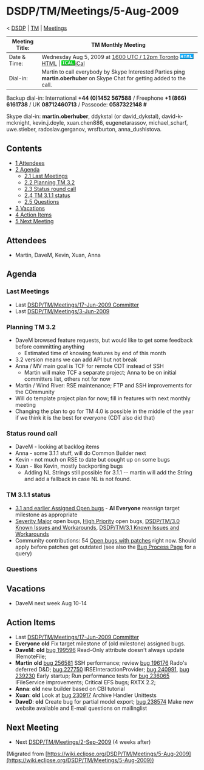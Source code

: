 

DSDP/TM/Meetings/5-Aug-2009
===========================

< [DSDP](https://wiki.eclipse.org/DSDP "DSDP")‎ | [TM](./TM "DSDP/TM")‎ | [Meetings](./Meetings "DSDP/TM/Meetings")

| Meeting Title: | **TM Monthly Meeting** |
| --- | --- |
| Date & Time: | Wednesday Aug 5, 2009 at [1600 UTC / 12pm Toronto](http://www.timeanddate.com/worldclock/fixedtime.html?month=8&day=5&year=2009&hour=16&min=00&sec=0&p1=0)   ![Html.gif](./images/Html.gif)[HTML](http://www.google.com/calendar/embed?src=vn70im36r00qeusu8nme50cils@group.calendar.google.com&ctz=Canada/Toronto) \| ![Ical.gif](./images/Ical.gif)[iCal](http://www.google.com/calendar/ical/vn70im36r00qeusu8nme50cils@group.calendar.google.com/public/basic.ics) |
| Dial-in: | Martin to call everybody by Skype   Interested Parties ping **martin.oberhuber** on Skype Chat for getting added to the call. |

Backup dial-in: International **+44 (0)1452 567588** / Freephone **+1 (866) 6161738** / UK **08712460713** / Passcode: **0587322148 #**

Skype dial-in: **martin.oberhuber**, ddykstal (or david\_dykstal), david-k-mcknight, kevin.j.doyle, xuan.chen886, eugenetarassov, michael\_scharf, uwe.stieber, radoslav.gerganov, wrsfburton, anna_dushistova.  

Contents
--------

*   [1 Attendees](#Attendees)
*   [2 Agenda](#Agenda)
    *   [2.1 Last Meetings](#Last-Meetings)
    *   [2.2 Planning TM 3.2](#Planning-TM-3.2)
    *   [2.3 Status round call](#Status-round-call)
    *   [2.4 TM 3.1.1 status](#TM-3.1.1-status)
    *   [2.5 Questions](#Questions)
*   [3 Vacations](#Vacations)
*   [4 Action Items](#Action-Items)
*   [5 Next Meeting](#Next-Meeting)

Attendees
---------

*   Martin, DaveM, Kevin, Xuan, Anna

  

Agenda
------

### Last Meetings

*   Last [DSDP/TM/Meetings/17-Jun-2009 Committer](./17-Jun-2009_Committer "DSDP/TM/Meetings/17-Jun-2009 Committer")
*   Last [DSDP/TM/Meetings/3-Jun-2009](./3-Jun-2009 "DSDP/TM/Meetings/3-Jun-2009")

### Planning TM 3.2

*   DaveM browsed feature requests, but would like to get some feedback before committing anything
    *   Estimated time of knowing features by end of this month
*   3.2 version means we can add API but not break
*   Anna / MV main goal is TCF for remote CDT instead of SSH
    *   Martin will make TCF a separate project; Anna to be on initial committers list, others not for now
*   Martin / Wind River: RSE maintenance; FTP and SSH improvements for the COmmunity
*   Will do template project plan for now; fill in features with next monthly meeting
*   Changing the plan to go for TM 4.0 is possible in the middle of the year if we think it is the best for everyone (CDT also did that)

### Status round call

*   DaveM - looking at backlog items
*   Anna - some 3.1.1 stuff, will do Common Builder next
*   Kevin - not much on RSE to date but cought up on some bugs
*   Xuan - like Kevin, mostly backporting bugs
    *   Adding NL Strings still possible for 3.1.1 -- martin will add the String and add a fallback in case NL is not found.

  

### TM 3.1.1 status

*   [3.1 and earlier Assigned Open bugs](https://bugs.eclipse.org/bugs/buglist.cgi?query_format=advanced&product=Target+Management&target_milestone=3.0&target_milestone=3.0.1&target_milestone=3.0.2&target_milestone=3.1+M2&target_milestone=3.1+M3&target_milestone=3.1+M4&target_milestone=3.1+M5&target_milestone=3.1+M6&target_milestone=3.1+M7&target_milestone=3.1+RC1&target_milestone=3.1+RC2&target_milestone=3.1+RC3&target_milestone=3.1+RC4&target_milestone=3.1&bug_status=UNCONFIRMED&bug_status=NEW&bug_status=ASSIGNED&bug_status=REOPENED&cmdtype=doit) \- **AI Everyone** reassign target milestone as appropriate
*   [Severity Major](https://bugs.eclipse.org/bugs/buglist.cgi?query_format=advanced&classification=DSDP&product=Target+Management&bug_status=UNCONFIRMED&bug_status=NEW&bug_status=ASSIGNED&bug_status=REOPENED&bug_severity=blocker&bug_severity=critical&bug_severity=major&cmdtype=doit) open bugs, [High Priority](https://bugs.eclipse.org/bugs/buglist.cgi?query_format=advanced&classification=DSDP&product=Target+Management&bug_status=UNCONFIRMED&bug_status=NEW&bug_status=ASSIGNED&bug_status=REOPENED&cmdtype=doit&field0-0-0=priority&type0-0-0=regexp&value0-0-0=P%5B12%5D&field0-0-1=bug_severity&type0-0-1=regexp&value0-0-1=blocker%7Ccritical%7Cmajor) open bugs, [DSDP/TM/3.0 Known Issues and Workarounds](./3.0_Known_Issues_and_Workarounds "DSDP/TM/3.0 Known Issues and Workarounds"), [DSDP/TM/3.1 Known Issues and Workarounds](./3.1_Known_Issues_and_Workarounds "DSDP/TM/3.1 Known Issues and Workarounds")
*   Community contributions: 54 [Open bugs with patches](https://bugs.eclipse.org/bugs/buglist.cgi?query_format=advanced&classification=DSDP&product=Target+Management&bug_status=UNCONFIRMED&bug_status=NEW&bug_status=ASSIGNED&bug_status=REOPENED&cmdtype=doit&field0-0-0=attachments.ispatch&type0-0-0=equals&value0-0-0=1) right now. Should apply before patches get outdated (see also the [Bug Process Page](https://www.eclipse.org/dsdp/tm/development/bug_process.php) for a query)

  

  

### Questions

Vacations
---------

*   DaveM next week Aug 10-14

Action Items
------------

*   Last [DSDP/TM/Meetings/17-Jun-2009 Committer](./17-Jun-2009_Committer "DSDP/TM/Meetings/17-Jun-2009 Committer")
*   **Everyone** **old** Fix target milestone of (old milestone) assigned bugs.
*   **DaveM**: **old** [bug 199596](https://bugs.eclipse.org/bugs/show_bug.cgi?id=199596) Read-Only attribute doesn't always update IRemoteFile;
*   **Martin** **old** [bug 256581](https://bugs.eclipse.org/bugs/show_bug.cgi?id=256581) SSH performance; review [bug 196176](https://bugs.eclipse.org/bugs/show_bug.cgi?id=196176) Rado's deferred D&D; [bug 227750](https://bugs.eclipse.org/bugs/show_bug.cgi?id=227750) IRSEInteractionProvider; [bug 240991](https://bugs.eclipse.org/bugs/show_bug.cgi?id=240991), [bug 239230](https://bugs.eclipse.org/bugs/show_bug.cgi?id=239230) Early startup; Run performance tests for [bug 236065](https://bugs.eclipse.org/bugs/show_bug.cgi?id=236065) IFileService improvements; Critical EFS bugs; RXTX 2.2;
*   **Anna**: **old** new builder based on CBI tutorial
*   **Xuan**: **old** Look at [bug 230917](https://bugs.eclipse.org/bugs/show_bug.cgi?id=230917) Archive Handler Unittests
*   **DaveD**: **old** Create bug for partial model export; [bug 238574](https://bugs.eclipse.org/bugs/show_bug.cgi?id=238574) Make new website available and E-mail questions on mailinglist

Next Meeting
------------

*   Next [DSDP/TM/Meetings/2-Sep-2009](./2-Sep-2009 "DSDP/TM/Meetings/2-Sep-2009") (4 weeks after)


(Migrated from [https://wiki.eclipse.org/DSDP/TM/Meetings/5-Aug-2009](https://wiki.eclipse.org/DSDP/TM/Meetings/5-Aug-2009))